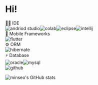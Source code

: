 # Hi!
👩‍💻 IDE<br>
![andriod studio](https://img.shields.io/badge/Android_Studio-3DDC84?style=for-the-badge&logo=android-studio&logoColor=white)![colab](https://img.shields.io/badge/Colab-F9AB00?style=for-the-badge&logo=googlecolab&color=525252)![eclipse](https://img.shields.io/badge/Eclipse-2C2255?style=for-the-badge&logo=eclipse&logoColor=white)![intellij](	https://img.shields.io/badge/IntelliJ_IDEA-000000.svg?style=for-the-badge&logo=intellij-idea&logoColor=white)<br>
📱 Mobile Frameworks<br>
![flutter](https://img.shields.io/badge/Flutter-02569B?style=for-the-badge&logo=flutter&logoColor=white)<br>
⚙️ ORM<br>
![hibernate](https://img.shields.io/badge/Hibernate-59666C?style=for-the-badge&logo=Hibernate&logoColor=white)<br>
⚡ Database<br>
![oracle](https://img.shields.io/badge/Oracle-F80000?style=for-the-badge&logo=Oracle&logoColor=white)![mysql](https://img.shields.io/badge/MySQL-005C84?style=for-the-badge&logo=mysql&logoColor=white)<br>
![github](https://github-readme-stats.vercel.app/api/top-langs/?username={dlwlstjs}&theme=blue-green)
<!--
**dlwlstjs/dlwlstjs** is a ✨ _special_ ✨ repository because its `README.md` (this file) appears on your GitHub profile.

Here are some ideas to get you started:

- 🔭 I’m currently working on ...
- 🌱 I’m currently learning ...
- 👯 I’m looking to collaborate on ...
- 🤔 I’m looking for help with ...
- 💬 Ask me about ...
- 📫 How to reach me: ...
- 😄 Pronouns: ...
- ⚡ Fun fact: ...
-->
![minseo's GitHub stats](https://github-readme-stats.vercel.app/api?username=dlwlstjs&show_icons=true&theme=dracula) 
